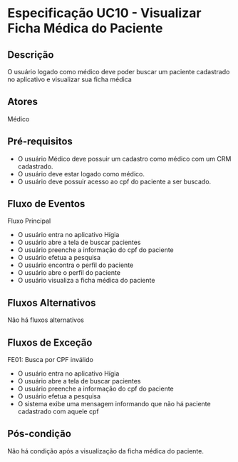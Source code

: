 # Especificação UC10 - Visualizar Ficha Médica do Paciente

## Descrição

O usuário logado como médico deve poder buscar um paciente cadastrado no aplicativo e visualizar sua ficha médica

## Atores

Médico

## Pré-requisitos

- O usuário Médico deve possuir um cadastro como médico com um CRM cadastrado.
- O usuário deve estar logado como médico.
- O usuário deve possuir acesso ao cpf do paciente a ser buscado.

## Fluxo de Eventos

Fluxo Principal

- O usuário entra no aplicativo Hígia
- O usuário abre a tela de buscar pacientes
- O usuário preenche a informação do cpf do paciente
- O usuário efetua a pesquisa
- O usuário encontra o perfil do paciente
- O usuário abre o perfil do paciente
- O usuário visualiza a ficha médica do paciente

## Fluxos Alternativos

Não há fluxos alternativos

## Fluxos de Exceção

FE01: Busca por CPF inválido

- O usuário entra no aplicativo Hígia
- O usuário abre a tela de buscar pacientes
- O usuário preenche a informação do cpf do paciente
- O usuário efetua a pesquisa
- O sistema exibe uma mensagem informando que não há paciente cadastrado com aquele cpf

## Pós-condição

Não há condição após a visualização da ficha médica do paciente.
